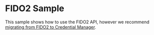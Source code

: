 # FIDO2 Sample
This sample shows how to use the FIDO2 API, however we recommend [migrating from FIDO2 to Credential Manager](https://developer.android.com/training/sign-in/fido2-migration).
